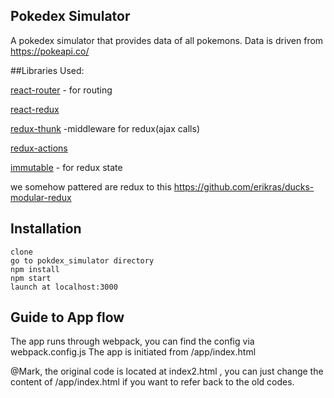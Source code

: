 ## Pokedex Simulator

A pokedex simulator that provides data of all pokemons. Data is driven from https://pokeapi.co/


##Libraries Used:

[react-router](https://github.com/reactjs/react-router) - for routing

[react-redux](https://github.com/reactjs/react-redux)

[redux-thunk](https://github.com/gaearon/redux-thunk) -middleware for redux(ajax calls)

[redux-actions](https://github.com/acdlite/redux-actions)

[immutable](https://facebook.github.io/immutable-js/) - for redux state

we somehow pattered are redux to this https://github.com/erikras/ducks-modular-redux 

## Installation

```
clone
go to pokdex_simulator directory
npm install
npm start
launch at localhost:3000
```

## Guide to App flow
The app runs through webpack, you can find the config via webpack.config.js
The app is initiated from /app/index.html

@Mark, the original code is located at index2.html , you can just change the content of /app/index.html if you want to refer back to the old codes.


